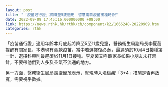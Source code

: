 ```yaml
---
layout: post
title: "「疫苗通行證」將降至5歲適用　留意兩款疫苗接種時限"
date: 2022-09-09 17:45:16.000000000 +08:00
link: https://news.rthk.hk/rthk/ch/component/k2/1666248-20220909.htm
categories: rthk
---
```


「疫苗通行證」適用年齡本月底起將降至5至11歲兒童，醫務衞生局副局長李夏茵提醒有關家長，本港現有兩款疫苗，當中若選擇復必泰，最遲須於10月4日接種第一針，選擇科興則最遲須於11月1日接種。李夏茵又呼籲家長如果小朋友未打齊針，不要帶他們到人多及空氣不流通的地方。

另一方面，醫務衞生局局長盧寵茂表示，就現時入境檢疫「3+4」措施是否再放寬，需要視乎數據。

